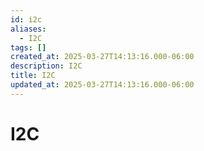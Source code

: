 ```yaml
---
id: i2c
aliases:
  - I2C
tags: []
created_at: 2025-03-27T14:13:16.000-06:00
description: I2C
title: I2C
updated_at: 2025-03-27T14:13:16.000-06:00
---
```


# I2C

